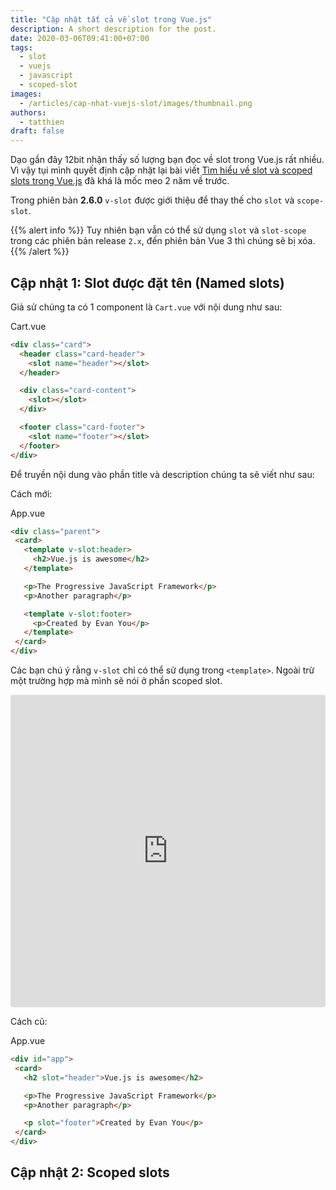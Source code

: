 ```yaml
---
title: "Cập nhật tất cả về slot trong Vue.js"
description: A short description for the post.
date: 2020-03-06T09:41:00+07:00
tags: 
  - slot
  - vuejs
  - javascript
  - scoped-slot
images:
  - /articles/cap-nhat-vuejs-slot/images/thumbnail.png
authors:
  - tatthien
draft: false
---
```


Dạo gần đây 12bit nhận thấy số lượng bạn đọc về slot trong Vue.js rất nhiều. Vì vậy tụi mình quyết định cập nhật lại bài viết [Tìm hiểu về slot và scoped slots trong Vue.js](/articles/tim-hieu-ve-slot-va-scoped-slots-trong-vuejs) đã khá là mốc meo 2 năm về trước.

Trong phiên bản **2.6.0** `v-slot` được giới thiệu để thay thế cho `slot` và `scope-slot`. 

{{% alert info %}}
Tuy nhiên bạn vẫn có thể sử dụng `slot` và `slot-scope` trong các phiên bản release `2.x`, đến phiên bản Vue 3 thì chúng sẽ bị xóa.
{{% /alert %}}

## Cập nhật 1: Slot được đặt tên (Named slots)

Giả sử chúng ta có 1 component là `Cart.vue` với nội dung như sau:

<div class="filename">Cart.vue</div>

```html
<div class="card">
  <header class="card-header">
    <slot name="header"></slot>
  </header>

  <div class="card-content">
    <slot></slot>
  </div>

  <footer class="card-footer">
    <slot name="footer"></slot>
  </footer>
</div>
```

Để truyền nội dung vào phần title và description chúng ta sẽ viết như sau:

Cách mới:

<div class="filename">App.vue</div>

```html
<div class="parent">
 <card>
   <template v-slot:header>
     <h2>Vue.js is awesome</h2>
   </template>

   <p>The Progressive JavaScript Framework</p>
   <p>Another paragraph</p>

   <template v-slot:footer>
     <p>Created by Evan You</p>
   </template>
 </card>
</div>
```

Các bạn chú ý rằng `v-slot` chỉ có thể sử dụng trong `<template>`. Ngoài trừ một trường hợp mà mình sẽ nói ở phần scoped slot.

<div class="expand-width">
  <iframe
    src="https://codesandbox.io/embed/lucid-surf-g8r9x?autoresize=1&fontsize=14&theme=dark"
    style="width:100%; height:500px; border:0; border-radius: 4px; overflow:hidden;"
    title="12bit.vn - [Demo] Named Slot"
    allow="geolocation; microphone; camera; midi; vr; accelerometer; gyroscope; payment; ambient-light-sensor; encrypted-media; usb"
    sandbox="allow-modals allow-forms allow-popups allow-scripts allow-same-origin"
  ></iframe>
</div>

Cách cũ:

<div class="filename">App.vue</div>

```html
<div id="app">
 <card>
   <h2 slot="header">Vue.js is awesome</h2>

   <p>The Progressive JavaScript Framework</p>
   <p>Another paragraph</p>

   <p slot="footer">Created by Evan You</p>
 </card>
</div>
```

## Cập nhật 2: Scoped slots